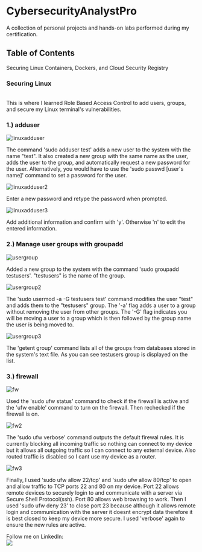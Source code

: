 # CybersecurityAnalystPro
A collection of personal projects and hands-on labs performed during my certification.

## Table of Contents

Securing Linux
Containers, Dockers, and Cloud Security Registry

### Securing Linux
<br> This is where I learned Role Based Access Control to add users, groups, and secure my Linux terminal's vulnerabilities. </br>

### 1.) adduser
![linuxadduser](https://github.com/millywithnobrim/CybersecurityAnalystPro/assets/82410132/9731ad39-d69a-4a9c-85e2-bc92f1342a78)

The command 'sudo adduser test' adds a new user to the system with the name "test". It also created a new group with the same name as the user, adds the user to the group, and automatically request a new password for the user. Alternatively, you would have to use the 'sudo passwd [user's name]' command to set a password for the user.

![linuxadduser2](https://github.com/millywithnobrim/CybersecurityAnalystPro/assets/82410132/5021d254-796a-44ec-b17b-0da2c1196fe9)

Enter a new password and retype the password when prompted.

![linuxadduser3](https://github.com/millywithnobrim/CybersecurityAnalystPro/assets/82410132/47edc0a0-f5ba-4cbf-85ff-8329e123691e)

Add additional information and confirm with 'y'. Otherwise 'n' to edit the entered information.

### 2.) Manage user groups with groupadd
![usergroup](https://github.com/millywithnobrim/CybersecurityAnalystPro/assets/82410132/0f512787-2a41-4489-a752-815928cac9ff)

Added a new group to the system with the command 'sudo groupadd testusers'. "testusers" is the name of the group.

![usergroup2](https://github.com/millywithnobrim/CybersecurityAnalystPro/assets/82410132/af234d47-19d0-4eec-a550-b9188da2e46d)

The 'sudo usermod -a -G testusers test' command modifies the user "test" and adds them to the "testusers" group. The '-a' flag adds a user to a group without removing the user from other groups. The '-G' flag indicates you will be moving a user to a group which is then followed by the group name the user is being moved to.

![usergroup3](https://github.com/millywithnobrim/CybersecurityAnalystPro/assets/82410132/9940f023-314b-4e31-8d52-ce430f6be290)

The 'getent group' command lists all of the groups from databases stored in the system's text file. As you can see testusers group is displayed on the list.

### 3.) firewall
![fw](https://github.com/millywithnobrim/CybersecurityAnalystPro/assets/82410132/93f06c31-1969-48e7-8eb7-be28507f92fc)

Used the 'sudo ufw status' command to check if the firewall is active and the 'ufw enable' command to turn on the firewall. Then rechecked if the firewall is on.

![fw2](https://github.com/millywithnobrim/CybersecurityAnalystPro/assets/82410132/0343dbc1-d946-49df-95bf-740e7cb348ae)

The 'sudo ufw verbose' command outputs the default firewal rules. It is currently blocking all incoming traffic so nothing can connect to my device but it allows all outgoing traffic so I can connect to any external device. Also routed traffic is disabled so I cant use my device as a router.

![fw3](https://github.com/millywithnobrim/CybersecurityAnalystPro/assets/82410132/075dbff3-71fe-4c50-9e50-ac5342b5a923)

Finally, I used 'sudo ufw allow 22/tcp' and 'sudo ufw allow 80/tcp' to open and allow traffic to TCP ports 22 and 80 on my device. Port 22 allows remote devices to securely login to and communicate with a server via Secure Shell Protocol(ssh). Port 80 allows web browsing to work. Then I used 'sudo ufw deny 23' to close port 23 because although it allows remote login and communication with the server it doesnt encrypt data therefore it is best closed to keep my device more secure. I used 'verbose' again to ensure the new rules are active.

Follow me on LinkedIn:
<br><a href="https://www.linkedin.com/in/jamile2"><img src="https://img.shields.io/badge/LinkedIn-0077B5?style=for-the-badge&logo=linkedin&logoColor=white"></img></a></br>
